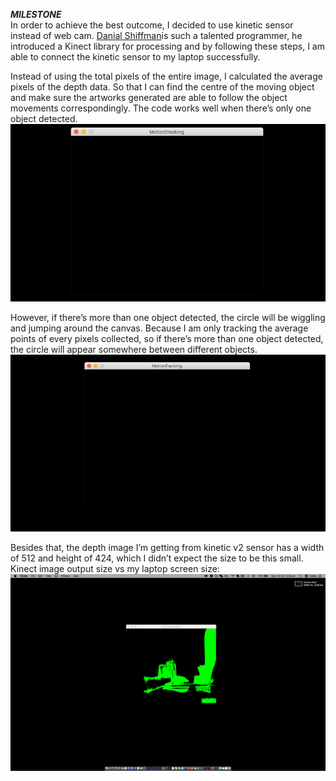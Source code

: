 ***MILESTONE***<br/>
In order to achieve the best outcome, I decided to use kinetic sensor instead of web cam. [Danial Shiffman](https://shiffman.net/p5/kinect/)is such a talented programmer, he introduced a Kinect library for processing and by following these steps, I am able to connect the kinetic sensor to my laptop successfully. 

Instead of using the total pixels of the entire image, I calculated the average pixels of the depth data. So that I can find the centre of the moving object and make sure the artworks generated are able to follow the object movements correspondingly. The code works well when there’s only one object detected. 
<img src = "images/oneobject.gif"><br/>

However, if there’s more than one object detected, the circle will be wiggling and jumping around the canvas. Because I am only tracking the average points of every pixels collected, so if there’s more than one object detected, the circle will appear somewhere between different objects. 
<img src = "images/multipleobject.gif"><br/>

Besides that, the depth image I’m getting from kinetic v2 sensor has a width of 512 and height of 424, which I didn’t expect the size to be this small. 
Kinect image output size vs my laptop screen size:
<img src = "images/size.png">
